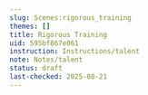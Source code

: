 ```yaml
---
slug: Scenes:rigorous_training
themes: []
title: Rigorous Training
uid: 595bf867e061
instruction: Instructions/talent
note: Notes/talent
status: draft
last-checked: 2025-08-21
---
```

